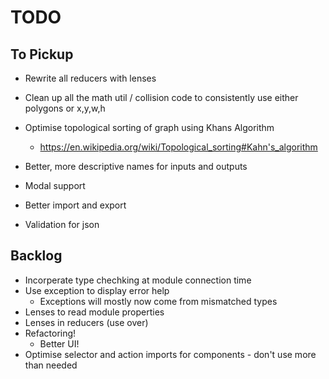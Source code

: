 # TODO

## To Pickup

- Rewrite all reducers with lenses
- Clean up all the math util / collision code to consistently use either polygons or x,y,w,h
- Optimise topological sorting of graph using Khans Algorithm
  - https://en.wikipedia.org/wiki/Topological_sorting#Kahn's_algorithm

- Better, more descriptive names for inputs and outputs
- Modal support
- Better import and export
- Validation for json

## Backlog

- Incorperate type chechking at module connection time
- Use exception to display error help
  - Exceptions will mostly now come from mismatched types
- Lenses to read module properties
- Lenses in reducers (use over)
- Refactoring!
  - Better UI!
- Optimise selector and action imports for components - don't use more than needed
